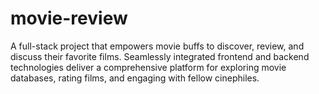 # movie-review
A full-stack project that empowers movie buffs to discover, review, and discuss their favorite films. Seamlessly integrated frontend and backend technologies deliver a comprehensive platform for exploring movie databases, rating films, and engaging with fellow cinephiles.

